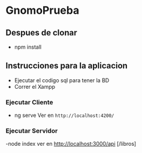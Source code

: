 # GnomoPrueba

## Despues de clonar

- npm install

## Instrucciones para la aplicacion

- Ejecutar el codigo sql para tener la BD
- Correr el Xampp

### Ejecutar Cliente

- ng serve  Ver en `http://localhost:4200/`

### Ejecutar Servidor

-node index
ver en <http://localhost:3000/api>  [/libros]
